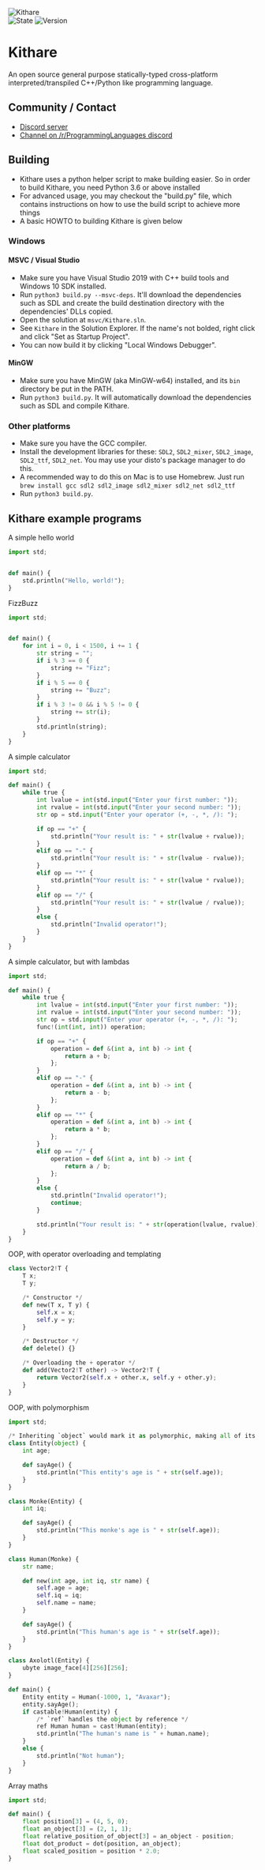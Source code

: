![Kithare](assets/banner.png) <br/>
![State](https://img.shields.io/badge/state-unfinished-ff2222.svg)
![Version](https://img.shields.io/badge/version-0.0.0-00ffaa.svg)

# Kithare
 An open source general purpose statically-typed cross-platform interpreted/transpiled C++/Python like programming language.

## Community / Contact
- [Discord server](https://discord.gg/hXvY8CzS7A)
- [Channel on /r/ProgrammingLanguages discord](https://discord.gg/sggx9T9xsz)

## Building
- Kithare uses a python helper script to make building easier. So in order to
build Kithare, you need Python 3.6 or above installed
- For advanced usage, you may checkout the "build.py" file, which contains instructions on how to
use the build script to achieve more things
- A basic HOWTO to building Kithare is given below

### Windows
#### MSVC / Visual Studio
- Make sure you have Visual Studio 2019 with C++ build tools and Windows 10 SDK installed.
- Run `python3 build.py --msvc-deps`. It'll download the dependencies such as SDL and create the build destination directory with the dependencies' DLLs copied.
- Open the solution at `msvc/Kithare.sln`.
- See `Kithare` in the Solution Explorer. If the name's not bolded, right click and click "Set as Startup Project".
- You can now build it by clicking "Local Windows Debugger".

#### MinGW
- Make sure you have MinGW (aka MinGW-w64) installed, and its `bin` directory be put in 
the PATH.
- Run `python3 build.py`. It will automatically download the dependencies such as SDL and 
compile Kithare.

### Other platforms
- Make sure you have the GCC compiler.
- Install the development libraries for these: `SDL2`, `SDL2_mixer`, `SDL2_image`, `SDL2_ttf`, `SDL2_net`. You may use your disto's package manager to do this.
- A recommended way to do this on Mac is to use Homebrew. Just run
`brew install gcc sdl2 sdl2_image sdl2_mixer sdl2_net sdl2_ttf`
- Run `python3 build.py`.

## Kithare example programs
 A simple hello world
```py
import std;


def main() {
	std.println("Hello, world!");
}
```
 FizzBuzz
```py
import std;


def main() {
    for int i = 0, i < 1500, i += 1 {
        str string = "";
        if i % 3 == 0 {
            string += "Fizz";
        }
        if i % 5 == 0 {
            string += "Buzz";
        }
        if i % 3 != 0 && i % 5 != 0 {
            string += str(i);
        }
        std.println(string);
    }
}
```
 A simple calculator
```py
import std;

def main() {
	while true {
		int lvalue = int(std.input("Enter your first number: "));
		int rvalue = int(std.input("Enter your second number: "));
		str op = std.input("Enter your operator (+, -, *, /): ");

		if op == "+" {
			std.println("Your result is: " + str(lvalue + rvalue));
		}
		elif op == "-" {
			std.println("Your result is: " + str(lvalue - rvalue));
		}
		elif op == "*" {
			std.println("Your result is: " + str(lvalue * rvalue));
		}
		elif op == "/" {
			std.println("Your result is: " + str(lvalue / rvalue));
		}
		else {
			std.println("Invalid operator!");
		}
	}
}
```
 A simple calculator, but with lambdas
```py
import std;

def main() {
	while true {
		int lvalue = int(std.input("Enter your first number: "));
		int rvalue = int(std.input("Enter your second number: "));
		str op = std.input("Enter your operator (+, -, *, /): ");
		func!(int(int, int)) operation;

		if op == "+" {
			operation = def &(int a, int b) -> int {
				return a + b;
			};
		}
		elif op == "-" {
			operation = def &(int a, int b) -> int {
				return a - b;
			};
		}
		elif op == "*" {
			operation = def &(int a, int b) -> int {
				return a * b;
			};
		}
		elif op == "/" {
			operation = def &(int a, int b) -> int {
				return a / b;
			};
		}
		else {
			std.println("Invalid operator!");
			continue;
		}

		std.println("Your result is: " + str(operation(lvalue, rvalue)));
	}
}
```
 OOP, with operator overloading and templating
```py
class Vector2!T {
	T x;
	T y;

	/* Constructor */
	def new(T x, T y) {
		self.x = x;
		self.y = y;
	}

	/* Destructor */
	def delete() {}

	/* Overloading the + operator */
	def add(Vector2!T other) -> Vector2!T {
		return Vector2(self.x + other.x, self.y + other.y);
	}
}
```
 OOP, with polymorphism
```py
import std;

/* Inheriting `object` would mark it as polymorphic, making all of its methods virtual */
class Entity(object) {
	int age;

	def sayAge() {
		std.println("This entity's age is " + str(self.age));
	}
}

class Monke(Entity) {
	int iq;

	def sayAge() {
		std.println("This monke's age is " + str(self.age));
	}
}

class Human(Monke) {
	str name;

	def new(int age, int iq, str name) {
		self.age = age;
		self.iq = iq;
		self.name = name;
	}

	def sayAge() {
		std.println("This human's age is " + str(self.age));
	}
}

class Axolotl(Entity) {
	ubyte image_face[4][256][256];
}

def main() {
	Entity entity = Human(-1000, 1, "Avaxar");
	entity.sayAge();
	if castable!Human(entity) {
		/* `ref` handles the object by reference */
		ref Human human = cast!Human(entity);
		std.println("The human's name is " + human.name);
	}
	else {
		std.println("Not human");
	}
}
```
 Array maths
```py
import std;

def main() {
	float position[3] = (4, 5, 0);
	float an_object[3] = (2, 1, 1);
	float relative_position_of_object[3] = an_object - position;
	float dot_product = dot(position, an_object);
	float scaled_position = position * 2.0;
}
```
